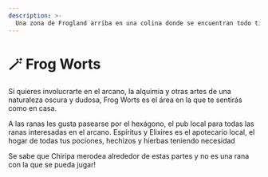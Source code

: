 ```yaml
---
description: >-
  Una zona de Frogland arriba en una colina donde se encuentran todo tipo de misterios.
---
```


# 🪄 Frog Worts

Si quieres involucrarte en el arcano, la alquimia y otras artes de una naturaleza oscura y dudosa, Frog Worts es el área en la que te sentirás como en casa.&#x20;

A las ranas les gusta pasearse por el hexágono, el pub local para todas las ranas interesadas en el arcano. Espíritus y Elixires es el apotecario local, el hogar de todas tus pociones, hechizos y hierbas teniendo necesidad&#x20;

Se sabe que Chiripa merodea alrededor de estas partes y no es una rana con la que se pueda jugar!
